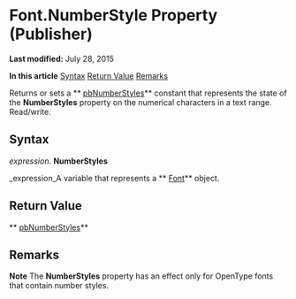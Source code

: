 
# Font.NumberStyle Property (Publisher)

 **Last modified:** July 28, 2015

 **In this article**
 [Syntax](#sectionSection0)
 [Return Value](#sectionSection1)
 [Remarks](#sectionSection2)


Returns or sets a  ** [pbNumberStyles](e56daa0b-12a2-409c-8cbe-664755280b2f.md)** constant that represents the state of the **NumberStyles** property on the numerical characters in a text range. Read/write.


## Syntax
<a name="sectionSection0"> </a>

 _expression_.  **NumberStyles**

 _expression_A variable that represents a  ** [Font](992fda94-2820-d665-0d78-efd4b5434731.md)** object.


## Return Value
<a name="sectionSection1"> </a>

 ** [pbNumberStyles](e56daa0b-12a2-409c-8cbe-664755280b2f.md)**


## Remarks
<a name="sectionSection2"> </a>


 **Note**  The  **NumberStyles** property has an effect only for OpenType fonts that contain number styles.

